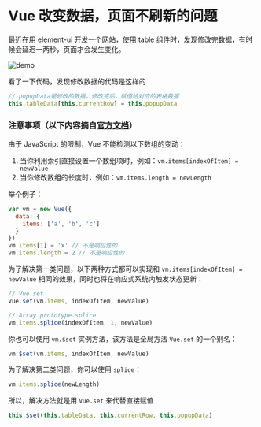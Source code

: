 # Vue 改变数据，页面不刷新的问题
最近在用 element-ui 开发一个网站，使用 table 组件时，发现修改完数据，有时候会延迟一两秒，页面才会发生变化。

![demo](https://github.com/woai3c/Front-end-articles/blob/master/imgs/vue1.gif)

看了一下代码，发现修改数据的代码是这样的
```js
// popupData是修改的数据，修改完后，赋值给对应的表格数据
this.tableData[this.currentRow] = this.popupData
```
### 注意事项（以下内容摘自[官方文档](https://cn.vuejs.org/v2/guide/list.html#%E6%B3%A8%E6%84%8F%E4%BA%8B%E9%A1%B9)）
由于 JavaScript 的限制，Vue 不能检测以下数组的变动：

1. 当你利用索引直接设置一个数组项时，例如：`vm.items[indexOfItem] = newValue`
2. 当你修改数组的长度时，例如：`vm.items.length = newLength`

举个例子：
```js
var vm = new Vue({
  data: {
    items: ['a', 'b', 'c']
  }
})
vm.items[1] = 'x' // 不是响应性的
vm.items.length = 2 // 不是响应性的
```
为了解决第一类问题，以下两种方式都可以实现和 `vm.items[indexOfItem] = newValue` 相同的效果，同时也将在响应式系统内触发状态更新：
```js
// Vue.set
Vue.set(vm.items, indexOfItem, newValue)
```
```js
// Array.prototype.splice
vm.items.splice(indexOfItem, 1, newValue)
```
你也可以使用 `vm.$set` 实例方法，该方法是全局方法 `Vue.set` 的一个别名：
```js
vm.$set(vm.items, indexOfItem, newValue)
```
为了解决第二类问题，你可以使用 `splice`：
```js
vm.items.splice(newLength)
```

所以，解决方法就是用 `Vue.set` 来代替直接赋值
```js
this.$set(this.tableData, this.currentRow, this.popupData)
```
